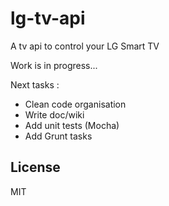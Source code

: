 lg-tv-api
=========

A tv api to control your LG Smart TV

Work is in progress...

 Next tasks :

 - Clean code organisation
 - Write doc/wiki
 - Add unit tests (Mocha)
 - Add Grunt tasks


License
----

MIT